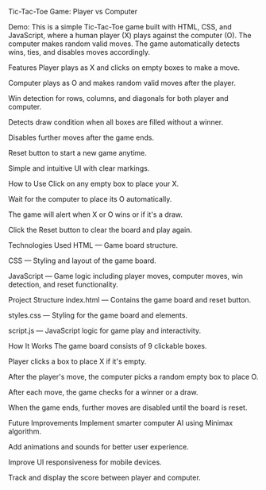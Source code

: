 Tic-Tac-Toe Game: Player vs Computer

Demo: 
This is a simple Tic-Tac-Toe game built with HTML, CSS, and JavaScript, where a human player (X) plays against the computer (O). The computer makes random valid moves. The game automatically detects wins, ties, and disables moves accordingly.

Features
Player plays as X and clicks on empty boxes to make a move.

Computer plays as O and makes random valid moves after the player.

Win detection for rows, columns, and diagonals for both player and computer.

Detects draw condition when all boxes are filled without a winner.

Disables further moves after the game ends.

Reset button to start a new game anytime.

Simple and intuitive UI with clear markings.

How to Use
Click on any empty box to place your X.

Wait for the computer to place its O automatically.

The game will alert when X or O wins or if it's a draw.

Click the Reset button to clear the board and play again.

Technologies Used
HTML — Game board structure.

CSS — Styling and layout of the game board.

JavaScript — Game logic including player moves, computer moves, win detection, and reset functionality.

Project Structure
index.html — Contains the game board and reset button.

styles.css — Styling for the game board and elements.

script.js — JavaScript logic for game play and interactivity.

How It Works
The game board consists of 9 clickable boxes.

Player clicks a box to place X if it's empty.

After the player's move, the computer picks a random empty box to place O.

After each move, the game checks for a winner or a draw.

When the game ends, further moves are disabled until the board is reset.

Future Improvements
Implement smarter computer AI using Minimax algorithm.

Add animations and sounds for better user experience.

Improve UI responsiveness for mobile devices.

Track and display the score between player and computer.
